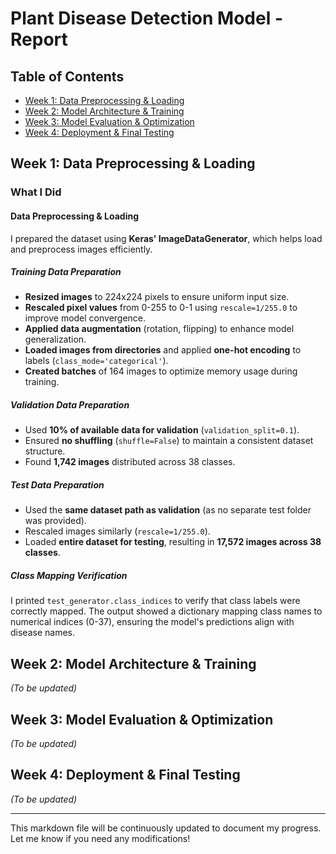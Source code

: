 # **Plant Disease Detection Model - Report**

## **Table of Contents**
- [Week 1: Data Preprocessing & Loading](#week-1-data-preprocessing--loading)
- [Week 2: Model Architecture & Training](#week-2-model-architecture--training)
- [Week 3: Model Evaluation & Optimization](#week-3-model-evaluation--optimization)
- [Week 4: Deployment & Final Testing](#week-4-deployment--final-testing)

## **Week 1: Data Preprocessing & Loading**

### **What I Did**

#### **Data Preprocessing & Loading**
I prepared the dataset using **Keras' ImageDataGenerator**, which helps load and preprocess images efficiently.

##### **Training Data Preparation**
- **Resized images** to 224x224 pixels to ensure uniform input size.
- **Rescaled pixel values** from 0-255 to 0-1 using `rescale=1/255.0` to improve model convergence.
- **Applied data augmentation** (rotation, flipping) to enhance model generalization.
- **Loaded images from directories** and applied **one-hot encoding** to labels (`class_mode='categorical'`).
- **Created batches** of 164 images to optimize memory usage during training.

##### **Validation Data Preparation**
- Used **10% of available data for validation** (`validation_split=0.1`).
- Ensured **no shuffling** (`shuffle=False`) to maintain a consistent dataset structure.
- Found **1,742 images** distributed across 38 classes.

##### **Test Data Preparation**
- Used the **same dataset path as validation** (as no separate test folder was provided).
- Rescaled images similarly (`rescale=1/255.0`).
- Loaded **entire dataset for testing**, resulting in **17,572 images across 38 classes**.

##### **Class Mapping Verification**
I printed `test_generator.class_indices` to verify that class labels were correctly mapped. The output showed a dictionary mapping class names to numerical indices (0-37), ensuring the model's predictions align with disease names.

## **Week 2: Model Architecture & Training**

_(To be updated)_

## **Week 3: Model Evaluation & Optimization**

_(To be updated)_

## **Week 4: Deployment & Final Testing**

_(To be updated)_

---
This markdown file will be continuously updated to document my progress. Let me know if you need any modifications!
